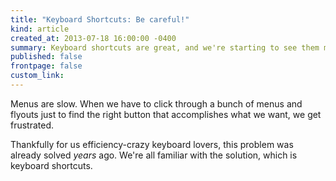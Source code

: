 ```yaml
---
title: "Keyboard Shortcuts: Be careful!"
kind: article
created_at: 2013-07-18 16:00:00 -0400
summary: Keyboard shortcuts are great, and we're starting to see them make their way onto the web. But in our eagerness to make use of them, we forget to restrain ourselves and think about what we're really doing.
published: false
frontpage: false
custom_link: 
---
```


<p class="article-intro">
	Menus are slow. When we have to click through a bunch of menus and flyouts just to find the right button that accomplishes what we want, we get frustrated.
</p>

Thankfully for us efficiency-crazy keyboard lovers, this problem was already solved *years* ago. We're all familiar with the solution, which is keyboard shortcuts.